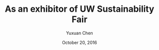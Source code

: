 ---
title: "As an exhibitor of UW Sustainability Fair"
# Make sure there are no 'th' or anything in the date
date: "October 20, 2016"
author: "Yuxuan Chen"
content: "For 3 years now UW Sustainability, a program from University of Washington has held a Sustainable UW Festival which promotes themselves to the public mainly UW students. The festival would last a week which would consist of events such as talks, exhibitions and promotions. UW Solar was honored to be able to set up a table during the Exhibitor Fair. In amidst the dozen clubs and companies that support sustainability especially in UW, our organization made an appearance and explained fellow attendees about the projects that we ran.

Students and staff alike seemed intrigued by the efforts of UW Solar to introduce solar energy into our mini grid. With the installation of Solar panels on Mercer, the on-going installation on Maple, Alder and Elm and more future projects, we truly believe that we are able to take UW further in becoming sustainable."
# An image is optional
image: "UWSolarOutreach.jpg"
archive: false
# Most recent post get highest number (days since 2012) for non archived, archived get the same number just negative
order: 1754
---